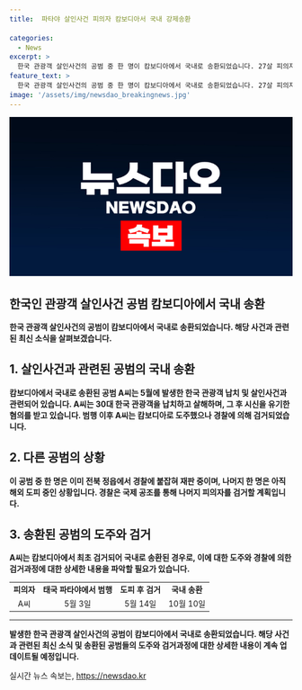 ```yaml
---
title:  파타야 살인사건 피의자 캄보디아서 국내 강제송환

categories:
  - News
excerpt: >
  한국 관광객 살인사건의 공범 중 한 명이 캄보디아에서 국내로 송환되었습니다. 27살 피의자 A씨는 태국 파타야에서 한국인 피해자를 납치하고 살해한 혐의로 검거됐으며, 이후 캄보디아로 도주하다가 검거되었습니다. 다른 공범 B씨는 이미 국내에서 재판을 받고 있는 상황이며, 나머지 피의자 1명은 아직 해외 도피 중인 것으로 알려졌습니다. 경찰은 국제 공조를 통해 나머지 피의자의 검거를 계획 중이라고 밝혔습니다.
feature_text: >
  한국 관광객 살인사건의 공범 중 한 명이 캄보디아에서 국내로 송환되었습니다. 27살 피의자 A씨는 태국 파타야에서 한국인 피해자를 납치하고 살해한 혐의로 검거됐으며, 이후 캄보디아로 도주하다가 검거되었습니다. 다른 공범 B씨는 이미 국내에서 재판을 받고 있는 상황이며, 나머지 피의자 1명은 아직 해외 도피 중인 것으로 알려졌습니다. 경찰은 국제 공조를 통해 나머지 피의자의 검거를 계획 중이라고 밝혔습니다.
image: '/assets/img/newsdao_breakingnews.jpg'
---
```


<p><img src="/assets/img/newsdao_breakingnews.jpg" alt="koreaapp 속보" /></p>

<h2 data-ke-size="size26"><b>한국인 관광객 살인사건 공범 캄보디아에서 국내 송환</b></h2>

<p data-ke-size="size16"><b>한국 관광객 살인사건의 공범이 캄보디아에서 국내로 송환되었습니다. 해당 사건과 관련된 최신 소식을 살펴보겠습니다.</b></p>

<h2 data-ke-size="size24">1. 살인사건과 관련된 공범의 국내 송환</h2>

<p data-ke-size="size16"><b>캄보디아에서 국내로 송환된 공범 A씨는 5월에 발생한 한국 관광객 납치 및 살인사건과 관련되어 있습니다. A씨는 30대 한국 관광객을 납치하고 살해하며, 그 후 시신을 유기한 혐의를 받고 있습니다. 범행 이후 A씨는 캄보디아로 도주했으나 경찰에 의해 검거되었습니다.</b></p>

<h2 data-ke-size="size24">2. 다른 공범의 상황</h2>

<p data-ke-size="size16"><b>이 공범 중 한 명은 이미 전북 정읍에서 경찰에 붙잡혀 재판 중이며, 나머지 한 명은 아직 해외 도피 중인 상황입니다. 경찰은 국제 공조를 통해 나머지 피의자를 검거할 계획입니다.</b></p>

<h2 data-ke-size="size24">3. 송환된 공범의 도주와 검거</h2>

<p data-ke-size="size16"><b>A씨는 캄보디아에서 최초 검거되어 국내로 송환된 경우로, 이에 대한 도주와 경찰에 의한 검거과정에 대한 상세한 내용을 파악할 필요가 있습니다. </b></p>

<table>
  <tbody>
    <tr>
      <td style="text-align: center; height: 17px;"><b>피의자</b></td>
      <td style="text-align: center; height: 17px;"><b>태국 파타야에서 범행</b></td>
      <td style="text-align: center; height: 17px;"><b>도피 후 검거</b></td>
      <td style="text-align: center; height: 17px;"><b>국내 송환</b></td>
    </tr>
    <tr>
      <td style="text-align: center; height: 17px;">A씨</td>
      <td style="text-align: center; height: 17px;">5월 3일</td>
      <td style="text-align: center; height: 17px;">5월 14일</td>
      <td style="text-align: center; height: 17px;">10월 10일</td>
    </tr>
  </tbody>
</table>

<hr data-ke-size="size16">

<p data-ke-size="size16"><b>발생한 한국 관광객 살인사건의 공범이 캄보디아에서 국내로 송환되었습니다. 해당 사건과 관련된 최신 소식 및 송환된 공범들의 도주와 검거과정에 대한 상세한 내용이 계속 업데이트될 예정입니다.</b></p>
실시간 뉴스 속보는, <a href="https://newsdao.kr" rel="dofollow">https://newsdao.kr</a>


